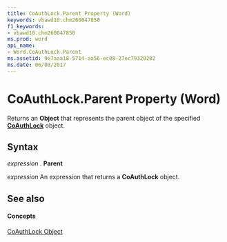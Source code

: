 ```yaml
---
title: CoAuthLock.Parent Property (Word)
keywords: vbawd10.chm260047850
f1_keywords:
- vbawd10.chm260047850
ms.prod: word
api_name:
- Word.CoAuthLock.Parent
ms.assetid: 9e7aaa18-5714-aa56-ec08-27ec79320202
ms.date: 06/08/2017
---
```



# CoAuthLock.Parent Property (Word)

Returns an  **Object** that represents the parent object of the specified **[CoAuthLock](Word.CoAuthLock.md)** object.


## Syntax

 _expression_ . **Parent**

 _expression_ An expression that returns a **CoAuthLock** object.


## See also


#### Concepts


[CoAuthLock Object](Word.CoAuthLock.md)

